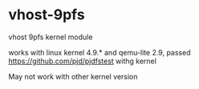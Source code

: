 # vhost-9pfs
vhost 9pfs kernel module

works with linux kernel 4.9.* and qemu-lite 2.9,
passed https://github.com/pjd/pjdfstest withg kernel

May not work with other kernel version
